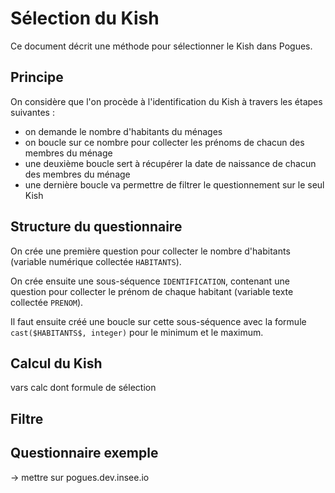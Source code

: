 # Sélection du Kish

Ce document décrit une méthode pour sélectionner le Kish dans Pogues.

## Principe

On considère que l'on procède à l'identification du Kish à travers les étapes suivantes :
- on demande le nombre d'habitants du ménages
- on boucle sur ce nombre pour collecter les prénoms de chacun des membres du ménage
- une deuxième boucle sert à récupérer la date de naissance de chacun des membres du ménage
- une dernière boucle va permettre de filtrer le questionnement sur le seul Kish

## Structure du questionnaire

On crée une première question pour collecter le nombre d'habitants (variable numérique collectée `HABITANTS`).

On crée ensuite une sous-séquence `IDENTIFICATION`, contenant une question pour collecter le prénom de chaque habitant (variable texte collectée `PRENOM`).

Il faut ensuite créé une boucle sur cette sous-séquence avec la formule `cast($HABITANTS$, integer)` pour le minimum et le maximum.


## Calcul du Kish

vars calc dont formule de sélection

## Filtre 



## Questionnaire exemple

→ mettre sur pogues.dev.insee.io